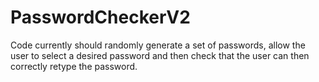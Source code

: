 # PasswordCheckerV2

Code currently should randomly generate a set of passwords, allow the user to select a desired password and then check that the user can then correctly retype the password.
